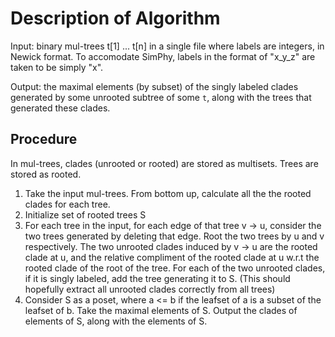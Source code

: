 # Description of Algorithm

Input: binary mul-trees t[1] ... t[n] in a single file where labels are integers, in Newick format. To accomodate SimPhy, labels in the format of "x_y_z" are taken to be simply "x".

Output: the maximal elements (by subset) of the singly labeled clades generated by some unrooted subtree of some `t`, along with
the trees that generated these clades.


## Procedure

In mul-trees, clades (unrooted or rooted) are stored as multisets. Trees are stored as rooted. 

 1. Take the input mul-trees. From bottom up, calculate all the
 the rooted clades for each tree.
 2. Initialize set of rooted trees S
 2. For each tree in the input, for each edge of that tree v -> u, consider the two trees generated by deleting that edge. Root the two trees by u and v respectively. The two unrooted clades induced by v -> u are the rooted clade at u, and the relative compliment of the rooted clade at u w.r.t the rooted clade of the root of the tree. For each of the two unrooted clades, if it is singly labeled, add the tree generating it to S. (This should hopefully extract all unrooted clades correctly from all trees)
 4. Consider S as a poset, where a <= b if the leafset of a is a subset of the leafset of b. Take the maximal elements of S. Output the clades of elements of S, along with the elements of S.
